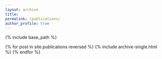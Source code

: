 ```yaml
---
layout: archive
title: 
permalink: /publications/
author_profile: true
---
```


{% include base_path %}

{% for post in site.publications reversed %}
  {% include archive-single.html %}
{% endfor %}
